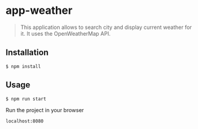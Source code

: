 # app-weather

> This application allows to search city and display current weather for it. It uses the OpenWeatherMap API.

## Installation

```
$ npm install
```

## Usage

```
$ npm run start
```

Run the project in your browser

```
localhost:8080
```
